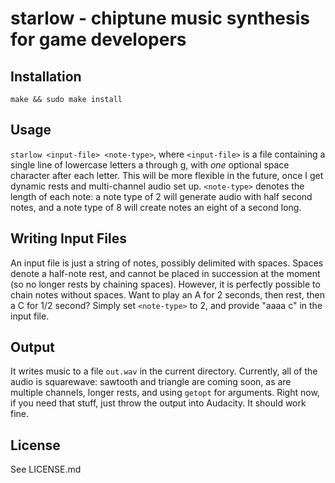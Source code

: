 starlow - chiptune music synthesis for game developers
======

Installation
------
`make && sudo make install`

Usage
------
`starlow <input-file> <note-type>`, where `<input-file>` is a file containing a single line of lowercase letters a through g, with *one* optional space character after each letter. This will be more flexible in the future, once I get dynamic rests and multi-channel audio set up. `<note-type>` denotes the length of each note: a note type of 2 will generate audio with half second notes, and a note type of 8 will create notes an eight of a second long.

Writing Input Files
------
An input file is just a string of notes, possibly delimited with spaces. Spaces denote a half-note rest, and cannot be placed in succession at the moment (so no longer rests by chaining spaces). However, it is perfectly possible to chain notes without spaces. Want to play an A for 2 seconds, then rest, then a C for 1/2 second? Simply set `<note-type>` to 2, and provide "aaaa c" in the input file.

Output
------
It writes music to a file `out.wav` in the current directory. Currently, all of the audio is squarewave: sawtooth and triangle are coming soon, as are multiple channels, longer rests, and using `getopt` for arguments. Right now, if you need that stuff, just throw the output into Audacity. It should work fine.

License
------
See LICENSE.md
